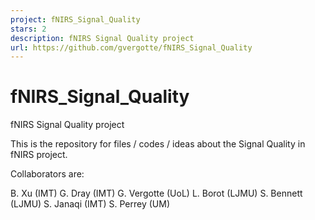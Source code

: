 ```yaml
---
project: fNIRS_Signal_Quality
stars: 2
description: fNIRS Signal Quality project
url: https://github.com/gvergotte/fNIRS_Signal_Quality
---
```


fNIRS\_Signal\_Quality
======================

fNIRS Signal Quality project

This is the repository for files / codes / ideas about the Signal Quality in fNIRS project.

Collaborators are:

B. Xu (IMT) G. Dray (IMT) G. Vergotte (UoL) L. Borot (LJMU) S. Bennett (LJMU) S. Janaqi (IMT) S. Perrey (UM)
